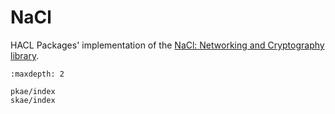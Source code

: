 # NaCl

HACL Packages' implementation of the [NaCl: Networking and Cryptography library](https://nacl.cr.yp.to/).

```{toctree}
:maxdepth: 2

pkae/index
skae/index
```

